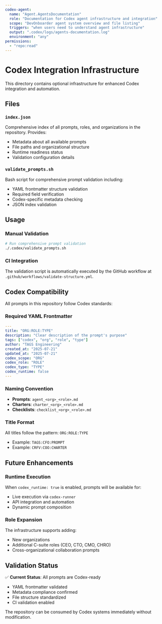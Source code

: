 ```yaml
---
codex-agent:
  name: "Agent.AgentsDocumentation"
  role: "Documentation for Codex agent infrastructure and integration"
  scope: "DevOnboarder agent system overview and file listing"
  triggers: "when users need to understand agent infrastructure"
  output: ".codex/logs/agents-documentation.log"
  environment: "any"
permissions:
  - "repo:read"
---
```


# Codex Integration Infrastructure

This directory contains optional infrastructure for enhanced Codex integration and automation.

## Files

### `index.json`

Comprehensive index of all prompts, roles, and organizations in the repository. Provides:

- Metadata about all available prompts
- File paths and organizational structure
- Runtime readiness status
- Validation configuration details

### `validate_prompts.sh`

Bash script for comprehensive prompt validation including:

- YAML frontmatter structure validation
- Required field verification
- Codex-specific metadata checking
- JSON index validation

## Usage

### Manual Validation

```bash
# Run comprehensive prompt validation
./.codex/validate_prompts.sh
```

### CI Integration

The validation script is automatically executed by the GitHub workflow at `.github/workflows/validate-structure.yml`.

## Codex Compatibility

All prompts in this repository follow Codex standards:

### Required YAML Frontmatter

```yaml
---
title: "ORG:ROLE:TYPE"
description: "Clear description of the prompt's purpose"
tags: ["codex", "org", "role", "type"]
author: "TAGS Engineering"
created_at: "2025-07-21"
updated_at: "2025-07-21"
codex_scope: "ORG"
codex_role: "ROLE"
codex_type: "TYPE"
codex_runtime: false
---
```

### Naming Convention

- **Prompts**: `agent_<org>_<role>.md`
- **Charters**: `charter_<org>_<role>.md`
- **Checklists**: `checklist_<org>_<role>.md`

### Title Format

All titles follow the pattern: `ORG:ROLE:TYPE`

- Example: `TAGS:CFO:PROMPT`
- Example: `CRFV:COO:CHARTER`

## Future Enhancements

### Runtime Execution

When `codex_runtime: true` is enabled, prompts will be available for:

- Live execution via `codex-runner`
- API integration and automation
- Dynamic prompt composition

### Role Expansion

The infrastructure supports adding:

- New organizations
- Additional C-suite roles (CEO, CTO, CMO, CHRO)
- Cross-organizational collaboration prompts

## Validation Status

✅ **Current Status**: All prompts are Codex-ready

- YAML frontmatter validated
- Metadata compliance confirmed
- File structure standardized
- CI validation enabled

The repository can be consumed by Codex systems immediately without modification.
